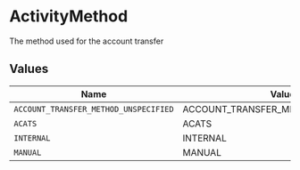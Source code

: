 # ActivityMethod

The method used for the account transfer


## Values

| Name                                  | Value                                 |
| ------------------------------------- | ------------------------------------- |
| `ACCOUNT_TRANSFER_METHOD_UNSPECIFIED` | ACCOUNT_TRANSFER_METHOD_UNSPECIFIED   |
| `ACATS`                               | ACATS                                 |
| `INTERNAL`                            | INTERNAL                              |
| `MANUAL`                              | MANUAL                                |
